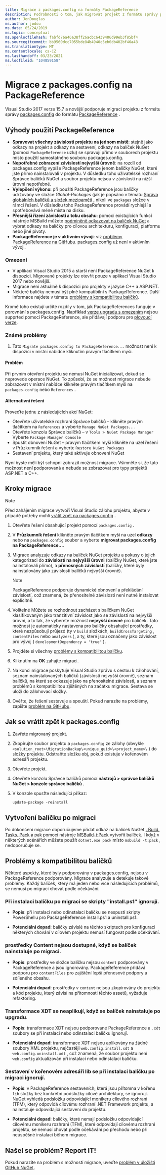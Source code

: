 ```yaml
---
title: Migrace z packages.config na formáty PackageReference
description: Podrobnosti o tom, jak migrovat projekt z formátu správy packages.config do PackageReference, jak je podporuje NuGet 4.0 + a VS2017 a .NET Core 2,0
author: JonDouglas
ms.author: jodou
ms.date: 05/24/2019
ms.topic: conceptual
ms.openlocfilehash: fabfd76a46a38ff26acbc6439406d99eb3f85bf4
ms.sourcegitcommit: bb9560dcc7055bde84b4940c5eb0db402bf46a48
ms.translationtype: MT
ms.contentlocale: cs-CZ
ms.lasthandoff: 03/23/2021
ms.locfileid: "104859158"
---
```

# <a name="migrate-from-packagesconfig-to-packagereference"></a>Migrace z packages.config na PackageReference

Visual Studio 2017 verze 15,7 a novější podporuje migraci projektu z formátu správy [packages.config](../reference/packages-config.md) do formátu [PackageReference](../consume-packages/Package-References-in-Project-Files.md) .

## <a name="benefits-of-using-packagereference"></a>Výhody použití PackageReference

* **Spravovat všechny závislosti projektu na jednom místě**: stejně jako odkazy na projekt a odkazy na sestavení, odkazy na balíček NuGet (pomocí `PackageReference` uzlu) se spravují přímo v souborech projektu místo použití samostatného souboru packages.config.
* **Nepotřebné zobrazení závislostí nejvyšší úrovně**: na rozdíl od packages.config vypíše PackageReference jenom balíčky NuGet, které jste přímo nainstalovali v projektu. V důsledku toho uživatelské rozhraní Správce balíčků NuGet a soubor projektu nejsou v závislosti na nižší úrovni nepotřebné.
* **Vylepšení výkonu**: při použití PackageReference jsou balíčky udržovány ve složce *Global-Packages* (jak je popsáno v tématu [Správa globálních balíčků a složek mezipaměti](../consume-packages/managing-the-global-packages-and-cache-folders.md) , nikoli ve `packages` složce v rámci řešení. V důsledku toho PackageReference provádí rychlejší a spotřebovává méně místa na disku.
* **Přesnější řízení závislostí a toku obsahu**: pomocí existujících funkcí nástroje MSBuild můžete [podmíněně odkazovat na balíček NuGet](../consume-packages/Package-References-in-Project-Files.md#adding-a-packagereference-condition) a vybrat odkazy na balíčky pro cílovou architekturu, konfiguraci, platformu nebo jiné pivoty.
* **PackageReference je v aktivním vývoji**: viz [problémy PackageReference na GitHubu](https://aka.ms/nuget-pr-improvements). packages.config už není v aktivním vývoji.

### <a name="limitations"></a>Omezení

* V aplikaci Visual Studio 2015 a starší není PackageReference NuGet k dispozici. Migrované projekty lze otevřít pouze v aplikaci Visual Studio 2017 nebo novější.
* Migrace není aktuálně k dispozici pro projekty v jazyce C++ a ASP.NET.
* Některé balíčky nemusí být plně kompatibilní s PackageReference. Další informace najdete v tématu [problémy s kompatibilitou balíčků](#package-compatibility-issues).

Kromě toho existují určité rozdíly v tom, jak PackageReferences funguje v porovnání s packages.config. Například [verze upgradu s omezením](../consume-packages/reinstalling-and-updating-packages.md#constraining-upgrade-versions) nejsou supprted pomocí PackageReference, ale přidávají podporu pro [plovoucí verze](../consume-packages/package-references-in-project-files.md#floating-versions).

### <a name="known-issues"></a>Známé problémy

1. Tato `Migrate packages.config to PackageReference...` možnost není k dispozici v místní nabídce kliknutím pravým tlačítkem myši. 

#### <a name="issue"></a>Problém 
 
Při prvním otevření projektu se nemusí NuGet inicializovat, dokud se neprovede operace NuGet. To způsobí, že se možnost migrace nebude zobrazovat v místní nabídce klikněte pravým tlačítkem myši na `packages.config` nebo `References` . 

#### <a name="workaround"></a>Alternativní řešení 

Proveďte jednu z následujících akcí NuGet: 
* Otevřete uživatelské rozhraní Správce balíčků – klikněte pravým tlačítkem na `References` a vyberte `Manage NuGet Packages...` 
* Otevřete konzolu Správce balíčků – v `Tools > NuGet Package Manager` Vyberte `Package Manager Console` 
* Spustit obnovení NuGet – pravým tlačítkem myši klikněte na uzel řešení v Průzkumník řešení a vyberte `Restore NuGet Packages` 
* Sestavení projektu, který také aktivuje obnovení NuGet 

Nyní byste měli být schopni zobrazit možnost migrace. Všimněte si, že tato možnost není podporovaná a nebude se zobrazovat pro typy projektů ASP.NET a C++. 

## <a name="migration-steps"></a>Kroky migrace

> [!Note]
> Před zahájením migrace vytvoří Visual Studio zálohu projektu, abyste v případě potřeby mohli [vrátit zpět na packages.config](#how-to-roll-back-to-packagesconfig) .

1. Otevřete řešení obsahující projekt pomocí `packages.config` .

1. V **Průzkumník řešení** klikněte pravým tlačítkem myši na uzel **odkazy** nebo na `packages.config` soubor a vyberte **migrovat packages.config na PackageReference...**.

1. Migrace analyzuje odkazy na balíček NuGet projektu a pokusy o jejich kategorizaci do **závislostí na nejvyšší úrovni** (balíčky NuGet, které jste nainstalovali přímo), a **přenosných závislostí** (balíčky, které byly nainstalovány jako závislosti balíčků nejvyšší úrovně).

   > [!Note]
   > PackageReference podporuje dynamické obnovení a překládání závislostí, což znamená, že přenositelné závislosti není nutné instalovat explicitně.

1. Volitelné Můžete se rozhodnout zacházet s balíčkem NuGet klasifikovaným jako tranzitivní závislost jako se závislostí na nejvyšší úrovni, a to tak, že vyberete možnost **nejvyšší úrovně** pro balíček. Tato možnost je automaticky nastavena pro balíčky obsahující prostředky, které nezpůsobují průjezd (ty v `build` složkách, `buildCrossTargeting` , `contentFiles` nebo `analyzers` ), a ty, které jsou označeny jako závislost pro vývoj ( `developmentDependency = "true"` ).

1. Projděte si všechny [problémy s kompatibilitou balíčku](#package-compatibility-issues).

1. Kliknutím na **OK** zahajte migraci.

1. Na konci migrace poskytuje Visual Studio zprávu s cestou k zálohování, seznam nainstalovaných balíčků (závislostí nejvyšší úrovně), seznam balíčků, na které se odkazuje jako na přenositelné závislosti, a seznam problémů s kompatibilitou zjištěných na začátku migrace. Sestava se uloží do zálohovací složky.

1. Ověřte, že řešení sestavuje a spouští. Pokud narazíte na problémy, zapište [problém na GitHubu](https://github.com/NuGet/Home/issues/).

## <a name="how-to-roll-back-to-packagesconfig"></a>Jak se vrátit zpět k packages.config

1. Zavřete migrovaný projekt.

1. Zkopírujte soubor projektu a `packages.config` ze zálohy (obvykle `<solution_root>\MigrationBackup\<unique_guid>\<project_name>\` ) do složky projektu. Odstraňte složku obj, pokud existuje v kořenovém adresáři projektu.

1. Otevřete projekt.

1. Otevřete konzolu Správce balíčků pomocí **nástrojů > správce balíčků NuGet > konzole správce balíčků** .

1. V konzole spusťte následující příkaz:

   ```ps
   update-package -reinstall
   ```

## <a name="create-a-package-after-migration"></a>Vytvoření balíčku po migraci

Po dokončení migrace doporučujeme přidat odkaz na balíček NuGet [. Build. Tasks. Pack](https://www.nuget.org/packages/nuget.build.tasks.pack) a pak pomocí nástroje [MSBuild-t:Pack](../reference/msbuild-targets.md#pack-target) vytvořit balíček. I když v některých scénářích můžete použít `dotnet.exe pack` místo `msbuild -t:pack` , nedoporučuje se.

## <a name="package-compatibility-issues"></a>Problémy s kompatibilitou balíčků

Některé aspekty, které byly podporovány v packages.config, nejsou v PackageReference podporovány. Migrace analyzuje a detekuje takové problémy. Každý balíček, který má jeden nebo více následujících problémů, se nemusí po migraci chovat podle očekávání.

### <a name="installps1-scripts-are-ignored-when-the-package-is-installed-after-the-migration"></a>Při instalaci balíčku po migraci se skripty "install.ps1" ignorují.

* **Popis**: při instalaci nebo odinstalaci balíčku se nespustí skripty PowerShellu pro PackageReference install.ps1 a uninstall.ps1.

* **Potenciální dopad**: balíčky závislé na těchto skriptech pro konfiguraci některých chování v cílovém projektu nemusí fungovat podle očekávání.

### <a name="content-assets-are-not-available-when-the-package-is-installed-after-the-migration"></a>prostředky Content nejsou dostupné, když se balíček nainstaluje po migraci.

* **Popis**: prostředky ve složce balíčku nejsou `content` podporovány v PackageReference a jsou ignorovány. PackageReference přidává podporu pro `contentFiles` pro zajištění lepší přenosové podpory a sdíleného obsahu.

* **Potenciální dopad**: prostředky v `content` nejsou zkopírovány do projektu a kód projektu, který závisí na přítomnosti těchto assetů, vyžaduje refaktoring.

### <a name="xdt-transforms-are-not-applied-when-the-package-is-installed-after-the-upgrade"></a>Transformace XDT se neaplikují, když se balíček nainstaluje po upgradu.

* **Popis**: transformace XDT nejsou podporované PackageReference a `.xdt` soubory se při instalaci nebo odinstalaci balíčku ignorují.

* **Potenciální dopad**: transformace XDT nejsou aplikovány na žádné soubory XML projektu, nejčastěji `web.config.install.xdt` a `web.config.uninstall.xdt` , což znamená, že soubor projektu není ` web.config` aktualizován při instalaci nebo odinstalaci balíčku.

### <a name="assemblies-in-the-lib-root-are-ignored-when-the-package-is-installed-after-the-migration"></a>Sestavení v kořenovém adresáři lib se při instalaci balíčku po migraci ignorují.

* **Popis**: v PackageReference sestaveních, která jsou přítomna v kořenu `lib` složky bez konkrétní podsložky cílové architektury, se ignorují. NuGet vyhledá podsložku odpovídající monikeru cílového rozhraní (TFM), který odpovídá cílovému rozhraní .NET Framework projektu, a nainstaluje odpovídající sestavení do projektu.

* **Potenciální dopad**: balíčky, které nemají podsložku odpovídající cílovému monikeru rozhraní (TFM), které odpovídají cílovému rozhraní projektu, se nemusí chovat podle očekávání po přechodu nebo při neúspěšné instalaci během migrace.

## <a name="found-an-issue-report-it"></a>Našel se problém? Report IT!

Pokud narazíte na problém s možností migrace, uveďte [problém v úložišti GitHub NuGet](https://github.com/NuGet/Home/issues/).
